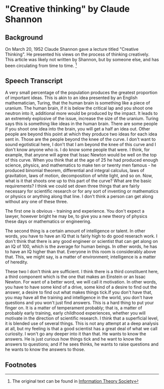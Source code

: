 # "Creative thinking" by Claude Shannon

## Background

On March 20, 1952 Claude Shannon gave a lecture titled "Creative Thinking". He presented his views on the process of thinking creatively. This article was likely not written by Shannon, but by someone else, and has been circulating from time to time. [^1]

## Speech Transcript

A very small percentage of the population produces the greatest proportion of important ideas. This is akin to an idea presented by an English mathematician, Turing, that the human brain is something like a piece of uranium. The human brain, if it is below the critical lap and you shoot one neutron into it, additional more would be produced by the impact. It leads to an extremely explosive of the issue, increase the size of the uranium. Turing says this is something like ideas in the human brain. There are some people if you shoot one idea into the brain, you will get a half an idea out. Other people are beyond this point at which they produce two ideas for each idea sent in. Those are the people beyond the knee of the curve. I don't want to sound egotistical here, I don't that I am beyond the knee of this curve and I don't know anyone who is. I do know some people that were. I think, for example, that anyone will agree that Issac Newton would be well on the top of this curve. When you think that at the age of 25 he had produced enough science, physics, and mathematics to make ten or twenty men famous - he produced binomial theorem, differential and integral calculus, laws of gravitation, laws of motion, decomposition of white light, and so on. Now, what is it that shoots one up to this part of the curve? What are the basic requirements? I think we could set down three things that are fairly necessary for scientific research or for any sort of inventing or mathematics or physics or anything along that line. I don't think a person can get along without any one of these three.

The first one is obvious - training and experience. You don't expect a lawyer, however bright he may be, to give you a new theory of physics these days or mathematics or engineering.

The second thing is a certain amount of intelligence or talent. In other words, you have to have an IQ that is fairly high to do good reserach work. I don't think that there is any good engineer or scientist that can get along on an IQ of 100, which is the average for human beings. In other words, he has to have an IQ higher than that. Everyone in this room is considerably above that. This, we might say, is a matter of environment; intelligence is a matter of heredity.

These two I don't think are sufficient. I think there is a third constituent here, a third component which is the one that makes an Einstein or an Issac Newton. For want of a better word, we will call it motivation. In other words, you have to have some kind of a drive, some kind of a desire to find out the answer, a desire to find out what makes things tick.If you don't have that, you may have all the training and intelligence in the world, you don't have questions and you won't just find answers. This is a hard thing to put your finger on. It is a matter of temperament probably; that is, a matter of probably early training, early childhood experiences, whether you will motivate in the direction of scientific research. I think that a superficial level, it is blended use of several things. This is not any attempt at a deep analysis at all, but my feeling is that a good scientist has a great deal of what we call curiosity. I won't go any deeper into it than that. He wants to know the answers. He is just curious how things tick and he want to know the answers to questions; and if he sees thinks, he wants to raise questions and he wants to know the answers to those.

## Footnotes

[^1]: The original text can be found in [Information Theory Society](https://www.itsoc.org/resources/miscellaneous/creative-thinking/view)
